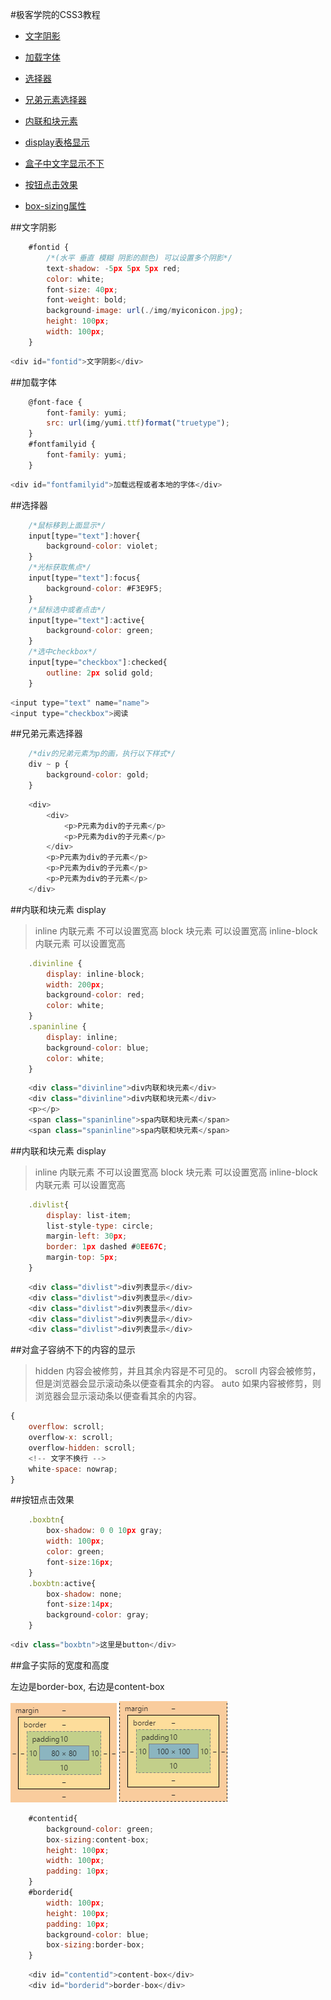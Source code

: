 #极客学院的CSS3教程

* [文字阴影](#textshadow)

* [加载字体](#fontfamily)

* [选择器](#choose)

* [兄弟元素选择器](#brother)

* [内联和块元素](#inlineblock)

* [display表格显示](#list-item)

* [盒子中文字显示不下](#overflow)

* [按钮点击效果](#buttonactive)

* [box-sizing属性](#box-sizing)

<a name="textshadow"></a>
##文字阴影
```js
    #fontid {
        /*(水平 垂直 模糊 阴影的颜色) 可以设置多个阴影*/
        text-shadow: -5px 5px 5px red;
        color: white;
        font-size: 40px;
        font-weight: bold;
        background-image: url(./img/myiconicon.jpg);
        height: 100px;
        width: 100px;
    }
```
```js
<div id="fontid">文字阴影</div>
```

<a name="fontfamily"></a>
##加载字体
```js
    @font-face {
        font-family: yumi;
        src: url(img/yumi.ttf)format("truetype");
    }
    #fontfamilyid {
        font-family: yumi;
    }
```
```js
<div id="fontfamilyid">加载远程或者本地的字体</div>
```

<a name="choose"></a>
##选择器
```js
    /*鼠标移到上面显示*/
    input[type="text"]:hover{
        background-color: violet;
    }
    /*光标获取焦点*/
    input[type="text"]:focus{
        background-color: #F3E9F5;
    }
    /*鼠标选中或者点击*/
    input[type="text"]:active{
        background-color: green;
    }
    /*选中checkbox*/
    input[type="checkbox"]:checked{
        outline: 2px solid gold;
    }
```
```js
<input type="text" name="name">
<input type="checkbox">阅读
```

<a name="brother"></a>
##兄弟元素选择器
```js
    /*div的兄弟元素为p的画，执行以下样式*/
    div ~ p {
        background-color: gold;
    }
```
```js
    <div>
        <div>
            <p>P元素为div的子元素</p>
            <p>P元素为div的子元素</p>
        </div>
        <p>P元素为div的子元素</p>
        <p>P元素为div的子元素</p>
        <p>P元素为div的子元素</p>
    </div>
```

<a name="inlineblock"></a>
##内联和块元素 display

>inline 内联元素 不可以设置宽高
>block 块元素 可以设置宽高
>inline-block 内联元素 可以设置宽高

```js
    .divinline {
        display: inline-block;
        width: 200px;
        background-color: red;
        color: white;
    }
    .spaninline {
        display: inline;
        background-color: blue;
        color: white;
    }
```
```js
    <div class="divinline">div内联和块元素</div>
    <div class="divinline">div内联和块元素</div>
    <p></p>
    <span class="spaninline">spa内联和块元素</span>
    <span class="spaninline">spa内联和块元素</span>
```

<a name="list-item"></a>
##内联和块元素 display

>inline 内联元素 不可以设置宽高
>block 块元素 可以设置宽高
>inline-block 内联元素 可以设置宽高

```js
    .divlist{
        display: list-item;
        list-style-type: circle;
        margin-left: 30px;
        border: 1px dashed #0EE67C;
        margin-top: 5px;
    }
```
```js
    <div class="divlist">div列表显示</div>
    <div class="divlist">div列表显示</div>
    <div class="divlist">div列表显示</div>
    <div class="divlist">div列表显示</div>
    <div class="divlist">div列表显示</div>
```

<a name="overflow"></a>
##对盒子容纳不下的内容的显示

>hidden  内容会被修剪，并且其余内容是不可见的。
>scroll  内容会被修剪，但是浏览器会显示滚动条以便查看其余的内容。
>auto    如果内容被修剪，则浏览器会显示滚动条以便查看其余的内容。

```js
{
    overflow: scroll;
    overflow-x: scroll;
    overflow-hidden: scroll;
    <!-- 文字不换行 -->
    white-space: nowrap;
}
```

<a name="buttonactive"></a>
##按钮点击效果

```js
    .boxbtn{
        box-shadow: 0 0 10px gray;
        width: 100px;
        color: green;
        font-size:16px;
    }
    .boxbtn:active{
        box-shadow: none;
        font-size:14px;
        background-color: gray;
    }
```
```js
<div class="boxbtn">这里是button</div>
```

<a name="box-sizing"></a>
##盒子实际的宽度和高度

左边是border-box, 右边是content-box

![](./img/border-box.png)
![](./img/content-box.png)

```js
    #contentid{
        background-color: green;
        box-sizing:content-box;
        height: 100px;
        width: 100px;
        padding: 10px;
    }
    #borderid{
        width: 100px;
        height: 100px;
        padding: 10px;
        background-color: blue;
        box-sizing:border-box;
    }
```
```js
    <div id="contentid">content-box</div>
    <div id="borderid">border-box</div>
```
